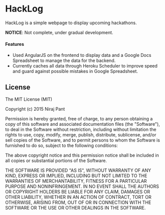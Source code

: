 # HackLog

HackLog is a simple webpage to display upcoming hackathons.

**NOTICE**: Not complete, under gradual development.

#### Features

* Used AngularJS on the frontend to display data and a Google Docs Spreadsheet to manage the data for the backend.
* Currently caches all data through Heroku Scheduler to improve speed and guard against possible mistakes in Google Spreadsheet.

## License

The MIT License (MIT)

Copyright (c) 2015 Niraj Pant

Permission is hereby granted, free of charge, to any person obtaining a copy of
this software and associated documentation files (the "Software"), to deal in
the Software without restriction, including without limitation the rights to
use, copy, modify, merge, publish, distribute, sublicense, and/or sell copies
of the Software, and to permit persons to whom the Software is furnished to do
so, subject to the following conditions:

The above copyright notice and this permission notice shall be included in all
copies or substantial portions of the Software.

THE SOFTWARE IS PROVIDED "AS IS", WITHOUT WARRANTY OF ANY KIND, EXPRESS OR
IMPLIED, INCLUDING BUT NOT LIMITED TO THE WARRANTIES OF MERCHANTABILITY,
FITNESS FOR A PARTICULAR PURPOSE AND NONINFRINGEMENT. IN NO EVENT SHALL THE
AUTHORS OR COPYRIGHT HOLDERS BE LIABLE FOR ANY CLAIM, DAMAGES OR OTHER
LIABILITY, WHETHER IN AN ACTION OF CONTRACT, TORT OR OTHERWISE, ARISING FROM,
OUT OF OR IN CONNECTION WITH THE SOFTWARE OR THE USE OR OTHER DEALINGS IN THE
SOFTWARE.
